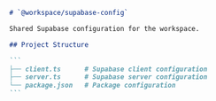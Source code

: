 ````md
# `@workspace/supabase-config`

Shared Supabase configuration for the workspace.

## Project Structure

```
├── client.ts      # Supabase client configuration
├── server.ts      # Supabase server configuration
└── package.json   # Package configuration
```
````
